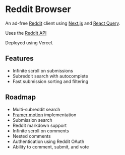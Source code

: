# Reddit Browser

An ad-free [Reddit](https://www.reddit.com/) client using [Next.js](https://nextjs.org/) and [React Query](https://tanstack.com/query/v4/).

Uses the [Reddit API](https://www.reddit.com/dev/api/)

Deployed using Vercel.

## Features

- Infinite scroll on submissions
- Subreddit search with autocomplete
- Fast submission sorting and filtering

## Roadmap

- Multi-subreddit search
- [Framer motion](https://www.framer.com/motion/) implementation
- Submission search
- Reddit markdown support
- Infinite scroll on comments
- Nested comments
- Authentication using Reddit OAuth
- Ability to comment, submit, and vote
